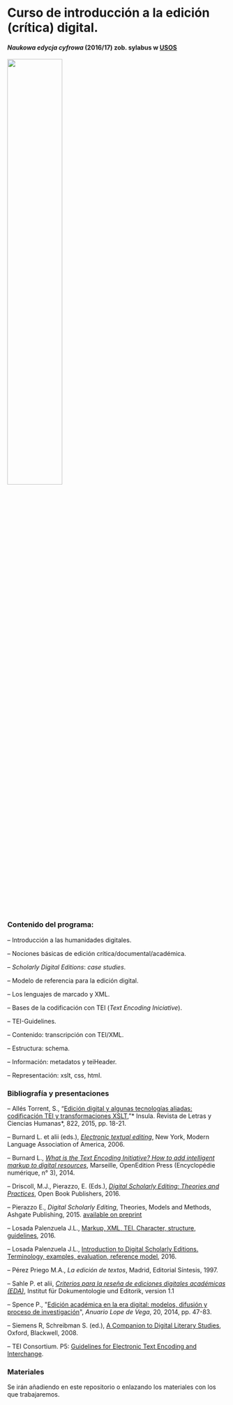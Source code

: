 # Curso de introducción a la edición (crítica) digital.

#### *Naukowa edycja cyfrowa*  (2016/17)  zob. sylabus w [USOS](https://usosweb.uni.wroc.pl)

<img src="../slides/imagenes/logo_UWr_ang.png" width="50%">

### Contenido del programa:

– Introducción a las humanidades digitales.

– Nociones básicas de edición crítica/documental/académica.

– *Scholarly Digital Editions*: *case studies*.

– Modelo de referencia para la edición digital.

– Los lenguajes de marcado y XML.

– Bases de la codificación con TEI (*Text Encoding Iniciative*).

– TEI-Guidelines.

– Contenido: transcripción con TEI/XML.

– Estructura: schema.

– Información: metadatos y teiHeader.

– Representación: xslt, css, html.

### Bibliografía y presentaciones

– Allés Torrent, S., “[Edición digital y algunas tecnologías aliadas: codificación TEI y transformaciones XSLT](https://academiccommons.columbia.edu/download/fedora_content/download/ac:189048/CONTENT/5.Insula-822-18-21.pdf),”* Insula. Revista de Letras y Ciencias Humanas*, 822, 2015, pp. 18-21.

– Burnard L. et alii (eds.), *[Electronic textual editing](http://www.tei-c.org/About/Archive_new/ETE/Preview/)*, New York, Modern Language Association of America, 2006.

– Burnard L., *[What is the Text Encoding Initiative? How to add intelligent markup to digital resources](http://books.openedition.org/oep/426)*, Marseille, OpenEdition Press (Encyclopédie numérique, n° 3), 2014.

– Driscoll, M.J., Pierazzo, E. (Eds.), *[Digital Scholarly Editing: Theories and Practices](http://www.openbookpublishers.com/product/483)*, Open Book Publishers, 2016. 
 

– Pierazzo E., *Digital Scholarly Editing*, Theories, Models and Methods, Ashgate Publishing, 2015. [available on preprint](https://hal.archives-ouvertes.fr/hal-01182162)

– Losada Palenzuela J.L., [Markup, XML, TEI. Character, structure, guidelines](http://editio.github.io/slides/xml-tei), 2016.

– Losada Palenzuela J.L., [Introduction to Digital Scholarly Editions. Terminology, examples, evaluation, reference model](http://editio.github.io/slides/editions), 2016.

– Pérez Priego M.A., *La edición de textos*, Madrid, Editorial Síntesis, 1997.

– Sahle P. et alii, [*Criterios para la reseña de ediciones digitales académicas (EDA)*](http://www.i-d-e.de/publikationen/weitereschriften/criterios-version-1-1/), Institut für Dokumentologie und Editorik, version 1.1   

– Spence P., "[Edición académica en la era digital: modelos, difusión y proceso de investigación](http://revistes.uab.cat/anuariolopedevega/article/view/v20-spence/pdf)", *Anuario Lope de Vega*, 20, 2014, pp. 47-83.

– Siemens R, Schreibman S. (ed.), [A Companion to Digital Literary Studies](http://www.digitalhumanities.org/companionDLS), Oxford, Blackwell, 2008.

– TEI Consortium. P5: [Guidelines for Electronic Text Encoding and Interchange](http://www.tei-c.org/release/doc/tei-p5-doc/en/html).



### Materiales

Se irán añadiendo en este repositorio o enlazando los materiales con los que trabajaremos.